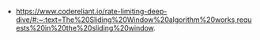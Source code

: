 * https://www.codereliant.io/rate-limiting-deep-dive/#:~:text=The%20Sliding%20Window%20algorithm%20works,requests%20in%20the%20sliding%20window.
